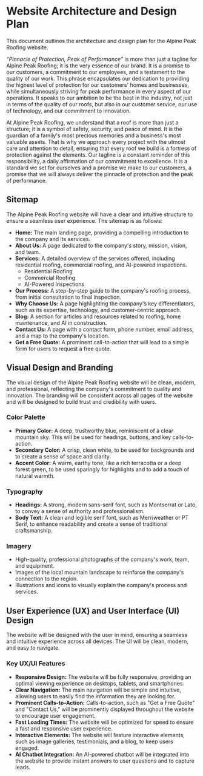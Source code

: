 # Website Architecture and Design Plan

This document outlines the architecture and design plan for the Alpine Peak Roofing website.




_“Pinnacle of Protection, Peak of Performance”_ is more than just a tagline for Alpine Peak Roofing; it is the very essence of our brand. It is a promise to our customers, a commitment to our employees, and a testament to the quality of our work. This phrase encapsulates our dedication to providing the highest level of protection for our customers' homes and businesses, while simultaneously striving for peak performance in every aspect of our operations. It speaks to our ambition to be the best in the industry, not just in terms of the quality of our roofs, but also in our customer service, our use of technology, and our commitment to innovation.

At Alpine Peak Roofing, we understand that a roof is more than just a structure; it is a symbol of safety, security, and peace of mind. It is the guardian of a family's most precious memories and a business's most valuable assets. That is why we approach every project with the utmost care and attention to detail, ensuring that every roof we build is a fortress of protection against the elements. Our tagline is a constant reminder of this responsibility, a daily affirmation of our commitment to excellence. It is a standard we set for ourselves and a promise we make to our customers, a promise that we will always deliver the pinnacle of protection and the peak of performance.

## Sitemap

The Alpine Peak Roofing website will have a clear and intuitive structure to ensure a seamless user experience. The sitemap is as follows:

*   **Home:** The main landing page, providing a compelling introduction to the company and its services.
*   **About Us:** A page dedicated to the company's story, mission, vision, and team.
*   **Services:** A detailed overview of the services offered, including residential roofing, commercial roofing, and AI-powered inspections.
    *   Residential Roofing
    *   Commercial Roofing
    *   AI-Powered Inspections
*   **Our Process:** A step-by-step guide to the company's roofing process, from initial consultation to final inspection.
*   **Why Choose Us:** A page highlighting the company's key differentiators, such as its expertise, technology, and customer-centric approach.
*   **Blog:** A section for articles and resources related to roofing, home maintenance, and AI in construction.
*   **Contact Us:** A page with a contact form, phone number, email address, and a map to the company's location.
*   **Get a Free Quote:** A prominent call-to-action that will lead to a simple form for users to request a free quote.




## Visual Design and Branding

The visual design of the Alpine Peak Roofing website will be clean, modern, and professional, reflecting the company's commitment to quality and innovation. The branding will be consistent across all pages of the website and will be designed to build trust and credibility with users.

### Color Palette

*   **Primary Color:** A deep, trustworthy blue, reminiscent of a clear mountain sky. This will be used for headings, buttons, and key calls-to-action.
*   **Secondary Color:** A crisp, clean white, to be used for backgrounds and to create a sense of space and clarity.
*   **Accent Color:** A warm, earthy tone, like a rich terracotta or a deep forest green, to be used sparingly for highlights and to add a touch of natural warmth.

### Typography

*   **Headings:** A strong, modern sans-serif font, such as Montserrat or Lato, to convey a sense of authority and professionalism.
*   **Body Text:** A clean and legible serif font, such as Merriweather or PT Serif, to enhance readability and create a sense of traditional craftsmanship.

### Imagery

*   High-quality, professional photographs of the company's work, team, and equipment.
*   Images of the local mountain landscape to reinforce the company's connection to the region.
*   Illustrations and icons to visually explain the company's process and services.




## User Experience (UX) and User Interface (UI) Design

The website will be designed with the user in mind, ensuring a seamless and intuitive experience across all devices. The UI will be clean, modern, and easy to navigate.

### Key UX/UI Features

*   **Responsive Design:** The website will be fully responsive, providing an optimal viewing experience on desktops, tablets, and smartphones.
*   **Clear Navigation:** The main navigation will be simple and intuitive, allowing users to easily find the information they are looking for.
*   **Prominent Calls-to-Action:** Calls-to-action, such as "Get a Free Quote" and "Contact Us," will be prominently displayed throughout the website to encourage user engagement.
*   **Fast Loading Times:** The website will be optimized for speed to ensure a fast and responsive user experience.
*   **Interactive Elements:** The website will feature interactive elements, such as image galleries, testimonials, and a blog, to keep users engaged.
*   **AI Chatbot Integration:** An AI-powered chatbot will be integrated into the website to provide instant answers to user questions and to capture leads.


